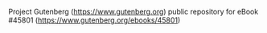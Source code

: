 Project Gutenberg (https://www.gutenberg.org) public repository for eBook #45801 (https://www.gutenberg.org/ebooks/45801)
